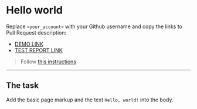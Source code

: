 # Hello world
Replace `<your_account>` with your Github username and copy the links to Pull Request description:
- [DEMO LINK](https://vadym-zahazei.github.io/layout_hello-world/)
- [TEST REPORT LINK](https://vadym-zahazei.github.io/layout_hello-world/report/html_report/)

> Follow [this instructions](https://mate-academy.github.io/layout_task-guideline/#how-to-solve-the-layout-tasks-on-github)
___

## The task
Add the basic page markup and the text `Hello, world!` into the body.
